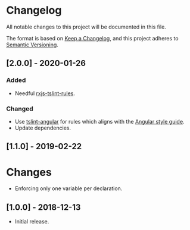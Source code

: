 # Changelog
All notable changes to this project will be documented in this file.

The format is based on [Keep a Changelog](https://keepachangelog.com/en/1.0.0/),
and this project adheres to [Semantic Versioning](https://semver.org/spec/v2.0.0.html).

## [2.0.0] - 2020-01-26
### Added
- Needful [rxjs-tslint-rules](https://github.com/cartant/rxjs-tslint-rules).

### Changed
- Use [tslint-angular](https://github.com/mgechev/tslint-angular) for rules which aligns with the
[Angular style guide](https://angular.io/guide/styleguide).
- Update dependencies.

## [1.1.0] - 2019-02-22
# Changes
- Enforcing only one variable per declaration.

## [1.0.0] - 2018-12-13
- Initial release.
